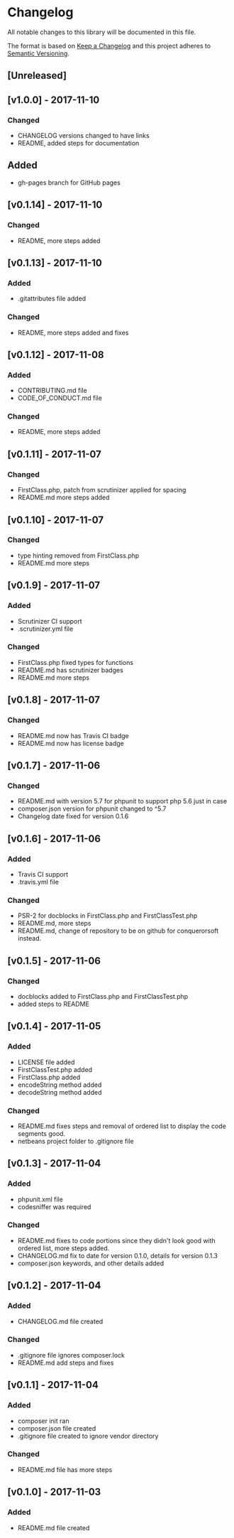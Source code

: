 # Changelog #

All notable changes to this library will be documented in this file.

The format is based on [Keep a Changelog](http://keepachangelog.com/en/1.0.0/)
and this project adheres to [Semantic Versioning](http://semver.org/spec/v2.0.0.html).

## [Unreleased] ##

## [v1.0.0] - 2017-11-10 ##
### Changed ###
- CHANGELOG versions changed to have links
- README, added steps for documentation

## Added ##
- gh-pages branch for GitHub pages

## [v0.1.14] - 2017-11-10 ##
### Changed ###
- README, more steps added

## [v0.1.13] - 2017-11-10 ##
### Added ###
- .gitattributes file added

### Changed ###
- README, more steps added and fixes

## [v0.1.12] - 2017-11-08 ##
### Added ###
- CONTRIBUTING.md file
- CODE_OF_CONDUCT.md file

### Changed ###
- README, more steps added

## [v0.1.11] - 2017-11-07 ##
### Changed ###
- FirstClass.php, patch from scrutinizer applied for spacing
- README.md more steps added

## [v0.1.10] - 2017-11-07 ##
### Changed ###
- type hinting removed from FirstClass.php
- README.md more steps

## [v0.1.9] - 2017-11-07 ##
### Added ###
- Scrutinizer CI support
- .scrutinizer.yml file

### Changed ###
- FirstClass.php fixed types for functions
- README.md has scrutinizer badges
- README.md more steps

## [v0.1.8] - 2017-11-07 ##
### Changed ###
- README.md now has Travis CI badge
- README.md now has license badge

## [v0.1.7] - 2017-11-06 ##
### Changed ###
- README.md with version 5.7 for phpunit to support php 5.6 just in case
- composer.json version for phpunit changed to ^5.7
- Changelog date fixed for version 0.1.6

## [v0.1.6] - 2017-11-06 ##
### Added ###
- Travis CI support
- .travis.yml file

### Changed ###
- PSR-2 for docblocks in FirstClass.php and FirstClassTest.php
- README.md, more steps
- README.md, change of repository to be on github for conquerorsoft instead.

## [v0.1.5] - 2017-11-06 ##
### Changed ###
- docblocks added to FirstClass.php and FirstClassTest.php
- added steps to README

## [v0.1.4] - 2017-11-05 ##
### Added ###
- LICENSE file added
- FirstClassTest.php added
- FirstClass.php added
- encodeString method added
- decodeString method added

### Changed ###
- README.md fixes steps and removal of ordered list to display the code segments good.
- netbeans project folder to .gitignore file

## [v0.1.3] - 2017-11-04 ##
### Added ###
- phpunit.xml file
- codesniffer was required

### Changed ###
- README.md fixes to code portions since they didn't look good with ordered list, more steps added.
- CHANGELOG.md fix to date for version 0.1.0, details for version 0.1.3
- composer.json keywords, and other details added

## [v0.1.2] - 2017-11-04 ##
### Added ###
- CHANGELOG.md file created

### Changed ###
- .gitignore file ignores composer.lock
- README.md add steps and fixes

## [v0.1.1] - 2017-11-04 ##
### Added ###
- composer init ran
- composer.json file created
- .gitignore file created to ignore vendor directory

### Changed ###
- README.md file has more steps

## [v0.1.0] - 2017-11-03 ##
### Added ###
- README.md file created
